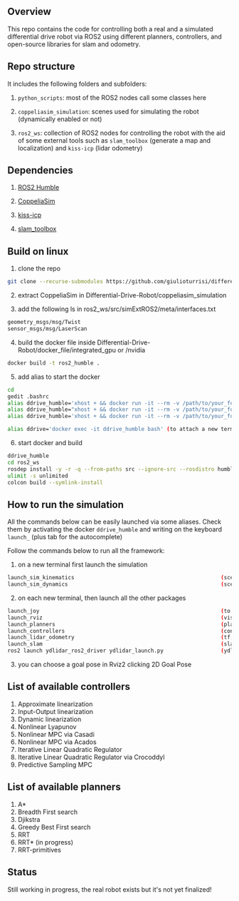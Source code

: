 ## Overview
This repo contains the code for controlling both a real and a simulated differential drive robot via ROS2 using different planners, controllers, and open-source libraries for slam and odometry. 


## Repo structure
It includes the following folders and subfolders:

1. ```python_scripts```: most of the ROS2 nodes call some classes here
 
2. ```coppeliasim_simulation```: scenes used for simulating the robot (dynamically enabled or not)

3. ```ros2_ws```: collection of ROS2 nodes for controlling the robot with the aid of some external tools such as ```slam_toolbox``` (generate a map and localization) and ```kiss-icp``` (lidar odometry)

 
## Dependencies
1. [ROS2 Humble](https://docs.ros.org/en/humble/Installation.html)

2. [CoppeliaSim](https://www.coppeliarobotics.com/downloads)

3. [kiss-icp](https://github.com/PRBonn/kiss-icp)

4. [slam_toolbox](https://github.com/SteveMacenski/slam_toolbox)


## Build on linux
1. clone the repo
```sh
git clone --recurse-submodules https://github.com/giulioturrisi/differential_drive.git
```

2. extract CoppeliaSim in Differential-Drive-Robot/coppeliasim_simulation

3. add the following ls in ros2_ws/src/simExtROS2/meta/interfaces.txt 
```sh
geometry_msgs/msg/Twist
sensor_msgs/msg/LaserScan
```

4. build the docker file inside Differential-Drive-Robot/docker_file/integrated_gpu or /nvidia
```sh
docker build -t ros2_humble .
```

5. add alias to start the docker
```sh
cd 
gedit .bashrc
alias ddrive_humble='xhost + && docker run -it --rm -v /path/to/your_folder/Differential-Drive-Robot:/home/ -v /tmp/.X11-unix:/tmp/.X11-unix:rw --device=/dev/input/ -e DISPLAY=$DISPLAY -e WAYLAND_DISPLAY=$WAYLAND_DISPLAY  -e QT_X11_NO_MITSHM=1 --gpus all --name ddrive_humble ros2_humble'  (if used /nvidia)
alias ddrive_humble="xhost + && docker run -it --rm -v /path/to/your_folder/Differential-Drive-Robot:/home/ -v /tmp/.X11-unix:/tmp/.X11-unix --device=/dev/dri --device=/dev/input/ -e DISPLAY=$DISPLAY -e WAYLAND_DISPLAY=$WAYLAND_DISPLAY --name ddrive_humble  ros2_humble" (if used /integrated_gpu)
alias ddrive_humble='xhost + && docker run -it --rm -v /path/to/your_folder/Differential-Drive-Robot:/home/ -v /tmp/.X11-unix:/tmp/.X11-unix -v /mnt/wslg:/mnt/wslg -v /usr/lib/wsl:/usr/lib/wsl --device=/dev/dxg -e DISPLAY=$DISPLAY -e WAYLAND_DISPLAY=$WAYLAND_DISPLAY -e XDG_RUNTIME_DIR=$XDG_RUNTIME_DIR -e PULSE_SERVER=$PULSE_SERVER -e LD_LIBRARY_PATH=/usr/lib/wsl/lib --name ddrive_humble ros2_humble' (if Windows Linux Subsystem)

alias ddrive='docker exec -it ddrive_humble bash' (to attach a new terminal to the running docker)
```

6. start docker and build
```sh
ddrive_humble
cd ros2_ws
rosdep install -y -r -q --from-paths src --ignore-src --rosdistro humble
ulimit -s unlimited
colcon build --symlink-install
```


## How to run the simulation
All the commands below can be easily launched via some aliases. Check them by activating the docker ```ddrive_humble``` and writing on the keyboard ```launch_``` (plus tab for the autocomplete)

Follow the commands below to run all the framework:

1. on a new terminal first launch the simulation 
```sh
launch_sim_kinematics                                              (scene with kinematics)
launch_sim_dynamics                                                (scene with dynamics)
```

2. on each new terminal, then launch all the other packages 
```sh
launch_joy                                                         (to use the joystick)
launch_rviz                                                        (visualization)
launch_planners                                                    (planning)
launch_controllers                                                 (control)
launch_lidar_odometry                                              (tf, robot model, and kiss-icp)
launch_slam                                                        (slam-toolbox)
ros2 launch ydlidar_ros2_driver ydlidar_launch.py                  (ydlidar - only real robot)
```

3. you can choose a goal pose in Rviz2 clicking 2D Goal Pose
   

## List of available controllers
1. Approximate linearization
2. Input-Output linearization
3. Dynamic linearization
4. Nonlinear Lyapunov
5. Nonlinear MPC via Casadi
6. Nonlinear MPC via Acados
7. Iterative Linear Quadratic Regulator
8. Iterative Linear Quadratic Regulator via Crocoddyl
9. Predictive Sampling MPC


## List of available planners
1. A*
2. Breadth First search
3. Djikstra
4. Greedy Best First search
5. RRT
6. RRT* (in progress)
7. RRT-primitives


## Status
Still working in progress, the real robot exists but it's not yet finalized!

